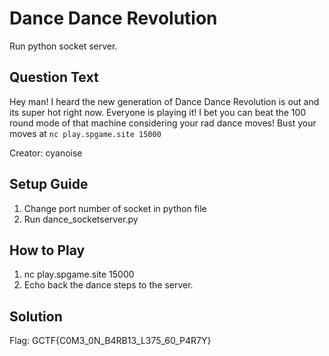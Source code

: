 # Dance Dance Revolution
Run python socket server.

## Question Text
Hey man! I heard the new generation of Dance Dance Revolution is out and its super hot right now. Everyone is playing it! I bet you can beat the 100 round mode of that machine considering your rad dance moves! Bust your moves at `nc play.spgame.site 15000`

Creator: cyanoise

## Setup Guide
1. Change port number of socket in python file
2. Run dance_socketserver.py

## How to Play
1. nc play.spgame.site 15000
2. Echo back the dance steps to the server.

## Solution
Flag: GCTF{C0M3_0N_B4RB13_L375_60_P4R7Y}
